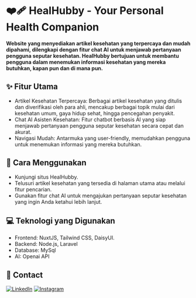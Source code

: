 # ❤️‍🩹 HealHubby - Your Personal Health Companion
**Website yang menyediakan artikel kesehatan yang terpercaya dan mudah dipahami, dilengkapi dengan fitur chat AI untuk menjawab pertanyaan pengguna seputar kesehatan. HealHubby bertujuan untuk membantu pengguna dalam menemukan informasi kesehatan yang mereka butuhkan, kapan pun dan di mana pun.**

## ✨ Fitur Utama
- Artikel Kesehatan Terpercaya: Berbagai artikel kesehatan yang ditulis dan diverifikasi oleh para ahli, mencakup berbagai topik mulai dari kesehatan umum, gaya hidup sehat, hingga pencegahan penyakit.
- Chat AI Asisten Kesehatan: Fitur chatbot berbasis AI yang siap menjawab pertanyaan pengguna seputar kesehatan secara cepat dan akurat.
- Navigasi Mudah: Antarmuka yang user-friendly, memudahkan pengguna untuk menemukan informasi yang mereka butuhkan.

## 📖 Cara Menggunakan
- Kunjungi situs HealHubby.
- Telusuri artikel kesehatan yang tersedia di halaman utama atau melalui fitur pencarian.
- Gunakan fitur chat AI untuk mengajukan pertanyaan seputar kesehatan yang ingin Anda ketahui lebih lanjut.

## 💻 Teknologi yang Digunakan
- Frontend: NuxtJS, Tailwind CSS, DaisyUI.
- Backend: Node.js, Laravel
- Database: MySql
- AI: Openai API

## 📧 Contact

[![LinkedIn](https://img.icons8.com/color/48/000000/linkedin.png)](https://www.linkedin.com/in/nadhifalazharuddiya)
[![Instagram](https://img.icons8.com/color/48/000000/instagram-new.png)](https://www.instagram.com/aku.nadhifal/)

